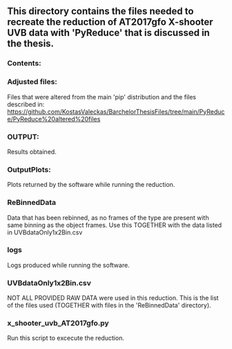 ## This directory contains the files needed to recreate the reduction of AT2017gfo X-shooter UVB data with 'PyReduce' that is discussed in the thesis. 

### Contents:

### Adjusted files:
Files that were altered from the main 'pip' distribution and the files described in: 
https://github.com/KostasValeckas/BarchelorThesisFiles/tree/main/PyReduce/PyReduce%20altered%20files

### OUTPUT:
Results obtained.

### OutputPlots:
Plots returned by the software while running the reduction.

### ReBinnedData
Data that has been rebinned, as no frames of the type are present with same binning as the object frames. 
Use this TOGETHER with the data listed in UVBdataOnly1x2Bin.csv

### logs
Logs produced while running the software.

### UVBdataOnly1x2Bin.csv
NOT ALL PROVIDED RAW DATA were used in this reduction. This is the list of the files used (TOGETHER with files in the 'ReBinnedData' directory).

### x_shooter_uvb_AT2017gfo.py
Run this script to excecute the reduction.

